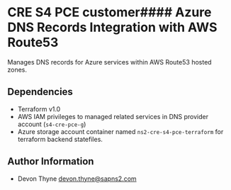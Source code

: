 CRE S4 PCE customer#### Azure DNS Records Integration with AWS Route53
=====================================================================

Manages DNS records for Azure services within AWS Route53 hosted zones.

Dependencies
------------

* Terraform v1.0
* AWS IAM privileges to managed related services in DNS provider account (`s4-cre-pce-g`)
* Azure storage account container named `ns2-cre-s4-pce-terraform` for terraform backend statefiles.

Author Information
------------------

* Devon Thyne [devon.thyne@sapns2.com](mailto:devon.thyne@sapns2.com)
